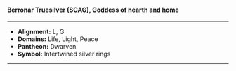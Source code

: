 #### Berronar Truesilver (SCAG), Goddess of hearth and home
___

- **Alignment:** L, G
- **Domains:** Life, Light, Peace
- **Pantheon:** Dwarven
- **Symbol:** Intertwined silver rings
___
